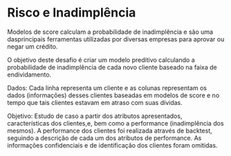 # Risco e Inadimplência

Modelos de score calculam a probabilidade de inadimplência e são uma dasprincipais ferramentas utilizadas por diversas empresas para aprovar ou negar um crédito.

O objetivo deste desafio é criar um modelo preditivo calculando a probabilidade de inadimplência de cada novo cliente baseado na faixa de endividamento.

Dados: Cada linha representa um cliente e as colunas representam os dados (informações) desses clientes baseadas em modelos de score e no tempo que tais clientes
estavam em atraso com suas dívidas.


Objetivo: Estudo de caso a partir dos atributos apresentados, características dos clientes,e, bem como a performance (inadimplência dos mesmos). A performance dos clientes foi realizada através de backtest, seguindo a descrição de cada um dos atributos de performance. As informações confidenciais e de identificação dos clientes foram omitidas.
